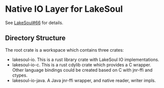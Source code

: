 # Native IO Layer for LakeSoul
See [LakeSoul#66](https://github.com/meta-soul/LakeSoul/issues/66) for details.

## Directory Structure
The root crate is a workspace which contains three crates:
- lakesoul-io. This is a rust library crate with LakeSoul IO implementations.
- lakesoul-io-c. This is a rust cdylib crate which provides a C wrapper. Other language bindings could be created based on C with jnr-ffi and ctypes.
- lakesoul-io-java. A Java jnr-ffi wrapper, and native reader, writer impls.